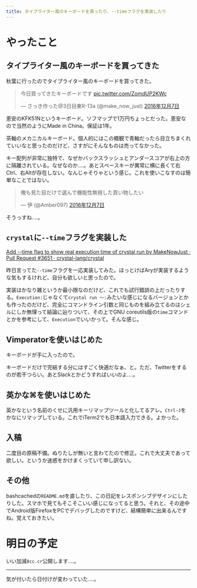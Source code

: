 ```yaml
---
title: タイプライター風のキーボードを買ったり、--timeフラグを実装したり
---
```


<script async src="//platform.twitter.com/widgets.js"></script>
<script async src="//cdn.embedly.com/widgets/platform.js"></script>

# やったこと

## タイプライター風のキーボードを買ってきた

秋葉に行ったのでタイプライター風のキーボードを買ってきた。

<blockquote class="twitter-tweet" data-lang="ja"><p lang="ja" dir="ltr">今日買ってきたキーボードです <a href="https://t.co/ZomdUP2KWc">pic.twitter.com/ZomdUP2KWc</a></p>&mdash; さっき作った@3日目東R-13a (@make_now_just) <a href="https://twitter.com/make_now_just/status/806496923314028545">2016年12月7日</a></blockquote>

恵安のKFK51Nというキーボード。ソフマップで1万円ちょっとだった。恵安なので当然のようにMade in China。保証は1年。

茶軸のメカニカルキーボード。個人的にはこの概観で青軸だったら目立ちまくれていいなと思ったのだけど、さすがにそんなものは売ってなかった。

キー配列が非常に独特で、なぜかバックスラッシュとアンダースコアが右上の方に隔離されている。なぜなのか‥‥。あとスペースキーが異常に横に長くて右Ctrl、右Altが存在しない。なんじゃそりゃという感じ。これを使いこなすのは簡単なことではない。

<blockquote class="twitter-tweet" data-lang="ja"><p lang="ja" dir="ltr">俺も見た目だけで選んで機能性無視した買い物したい</p>&mdash; 伊 (@Amber097) <a href="https://twitter.com/Amber097/status/806499748857290753">2016年12月7日</a></blockquote>

そうっすね‥‥。

## `crystal`に`--time`フラグを実装した

<a class="embedly-card" data-card-width="100%" data-card-controls="0" href="https://github.com/crystal-lang/crystal/pull/3651">Add --time flag to show real execution time of crystal run by MakeNowJust · Pull Request #3651 · crystal-lang/crystal</a>

昨日言ってた`--time`フラグを一応実装してみた。ほっとけばAryが実装するような気もするけれど、自分も欲しいと思ったので。

実装はかなり雑というか最小限なのだけど、これでも試行錯誤の上だったりする。`Execution:`じゃなくて`crystal run 〜:`みたいな感じになるバージョンとかも作ったのだけど、完全にコマンドライン引数と同じものを組み立てるのはシェルにしか無理って結論に辿りついて、その上でGNU coreutils版の`time`コマンドとかを参考にして、`Execution`でいいかって。そんな感じ。

## Vimperatorを使いはじめた

キーボードが手に入ったので。

キーボードだけで完結する分にはすごく快適だなぁ、と。ただ、Twitterをするのが若干つらい。あとSlackとかどうすればいいのよ‥‥。

## 英かな⌘を使いはじめた

英かなという名前のくせに汎用キーリマップツールと化してるアレ。`Ctrl-J`をかなにリマップしている。これでiTerm2でも日本語入力できる。よかった。

## 入稿

二度目の原稿不備。ぬりたしが無いと言わてたので修正。これで大丈夫であって欲しい。というか迷惑をかけまくっていて申し訳ない。

## その他

bashcachedの`README.md`を直したり、この日記をレスポンシブデザインにしたりした。スマホで見てもそこそこいい感じになってると思う。それと、その途中でAndroid版FirefoxをPCでデバッグしたのですけど、結構簡単に出来るんですね。覚えておきたい。

# 明日の予定

いい加減`8cc.cr`公開します‥‥。

- - -

気が付いたら日付けが変わっていた‥‥。
